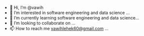 - 👋 Hi, I’m @vawih
- 👀 I’m interested in software engineering and data science ...
- 🌱 I’m currently learning software engineering and data science...
- 💞️ I’m looking to collaborate on ...
- 📫 How to reach me vawihlehek60@gmail.com ...

<!---
vawih/vawih is a ✨ special ✨ repository because its `README.md` (this file) appears on your GitHub profile.
You can click the Preview link to take a look at your changes.
--->
